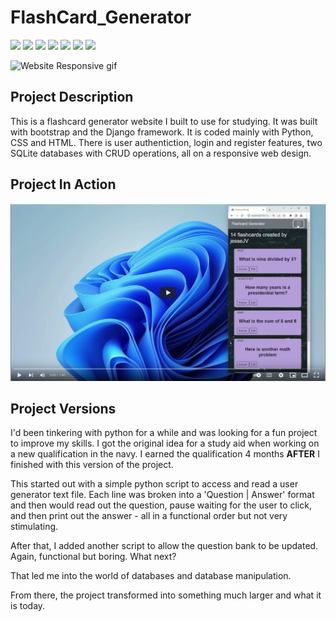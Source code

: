# **FlashCard_Generator**
![](https://img.shields.io/badge/Python-3776AB?style=for-the-badge&logo=python&logoColor=white)
![](https://img.shields.io/badge/Django-092E20?style=for-the-badge&logo=django&logoColor=white)
![](https://img.shields.io/badge/Bootstrap-563D7C?style=for-the-badge&logo=bootstrap&logoColor=white)
![](https://img.shields.io/badge/SQLite-07405E?style=for-the-badge&logo=sqlite&logoColor=white)
![](https://img.shields.io/badge/HTML5-E34F26?style=for-the-badge&logo=html5&logoColor=white)
![](https://img.shields.io/badge/CSS-239120?&style=for-the-badge&logo=css3&logoColor=white)
![](https://img.shields.io/badge/Visual_Studio_Code-0078D4?style=for-the-badge&logo=visual%20studio%20code&logoColor=white)

![Website Responsive gif](flash/static/flash/media/demo.gif)

## Project Description
This is a flashcard generator website I built to use for studying. It was built with bootstrap and the Django framework. It is coded mainly with Python, CSS and HTML. There is user authentiction, login and register features, two SQLite databases with CRUD operations, all on a responsive web design.     

## Project In Action
[![Alt Text](flash/static/flash/media/demo1.png)](https://youtu.be/RE_sOnA7cN8)

## Project Versions
I'd been tinkering with python for a while and was looking for a fun project to improve my skills. I got the original idea for a study aid when working on a new qualification in the navy. I earned the qualification 4 months **AFTER** I finished with this version of the project.

This started out with a simple python script to access and read a user generator text file. Each line was broken into a 'Question | Answer' format and then would read out the question, pause waiting for the user to click, and then print out the answer - all in a functional order but not very stimulating. 

After that, I added another script to allow the question bank to be updated. Again, functional but boring. What next?

That led me into the world of databases and database manipulation.

From there, the project transformed into something much larger and what it is today.  

